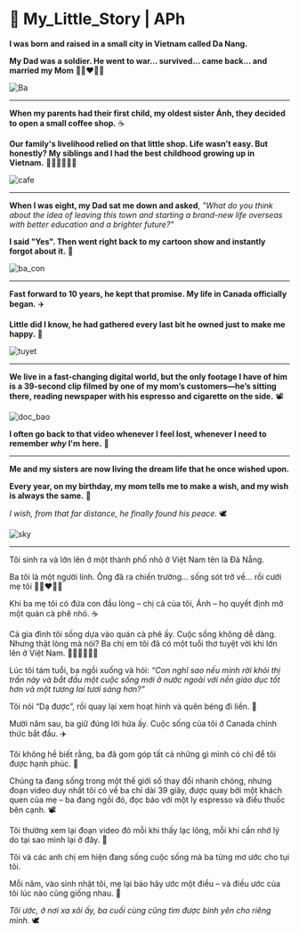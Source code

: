 # 📝 My_Little_Story | APh
                     
**I was born and raised in a small city in Vietnam called Da Nang.**

**My Dad was a soldier. He went to war… survived… came back… and married my Mom** 🧑🏽‍❤️‍👩🏻

![Ba](https://github.com/user-attachments/assets/062a85ba-a90a-4ee6-9dc8-c71de9a5d7df)

---
**When my parents had their first child, my oldest sister Ánh, they decided to open a small coffee shop.** ☕

**Our family's livelihood relied on that little shop. Life wasn’t easy. But honestly? My siblings and I
had the best childhood growing up in Vietnam.** 👧🏻👧🏻👧🏻

![cafe](https://github.com/user-attachments/assets/305aa3e8-d80c-4b87-9909-b0b7ce37cea4)

---
**When I was eight, my Dad sat me down and asked**, *"What do you think about the idea of leaving this town and starting a brand-new life overseas with better education and a brighter future?"*

**I said "Yes".
Then went right back to my cartoon show and instantly forgot about it.** 🍃

![ba_con](https://github.com/user-attachments/assets/37100774-0499-4a2a-a371-9d0ca5038ce7)

---
**Fast forward to 10 years, he kept that promise. My life in Canada officially began.** ✈️

**Little did I know, he had gathered every last bit he owned just to make me happy.** 💟

![tuyet](https://github.com/user-attachments/assets/cd4e9acc-02f3-405d-8a49-0081903741c4)


---
**We live in a fast-changing digital world, but the only footage I have of him is a 39-second clip filmed by one of my mom’s customers—he’s sitting there, reading newspaper with his espresso and cigarette on the side.** 📽️ 

 ![doc_bao](https://github.com/user-attachments/assets/444dcc9d-44c7-4fa2-ab14-03ae521e2bdd)

**I often go back to that video whenever I feel lost, whenever I need to remember *why* I'm here.** 💭



---
**Me and my sisters are now living the dream life that he once wished upon.**

**Every year, on my birthday, my mom tells me to make a wish, and my wish is always the same.** 🌠 

*I wish, from that far distance, he finally found his peace.* 🕊️

![sky](https://github.com/user-attachments/assets/d4e67618-8f4c-48bf-b7c2-d1490b4850ef)


---
Tôi sinh ra và lớn lên ở một thành phố nhỏ ở Việt Nam tên là Đà Nẵng.

Ba tôi là một người lính. Ông đã ra chiến trường… sống sót trở về… rồi cưới mẹ tôi 🧑🏽‍❤️‍👩🏻

Khi ba mẹ tôi có đứa con đầu lòng – chị cả của tôi, Ánh – họ quyết định mở một quán cà phê nhỏ. ☕

Cả gia đình tôi sống dựa vào quán cà phê ấy. Cuộc sống không dễ dàng. Nhưng thật lòng mà nói? Ba chị em tôi đã có một tuổi thơ tuyệt vời khi lớn lên ở Việt Nam. 👧🏻👧🏻👧🏻

Lúc tôi tám tuổi, ba ngồi xuống và hỏi: *“Con nghĩ sao nếu mình rời khỏi thị trấn này và bắt đầu một cuộc sống mới ở nước ngoài với nền giáo dục tốt hơn và một tương lai tươi sáng hơn?”*

Tôi nói “Dạ được”, rồi quay lại xem hoạt hình và quên béng đi liền. 🍃

Mười năm sau, ba giữ đúng lời hứa ấy. Cuộc sống của tôi ở Canada chính thức bắt đầu. ✈️

Tôi không hề biết rằng, ba đã gom góp tất cả những gì mình có chỉ để tôi được hạnh phúc. 💟

Chúng ta đang sống trong một thế giới số thay đổi nhanh chóng, nhưng đoạn video duy nhất tôi có về ba chỉ dài 39 giây, được quay bởi một khách quen của mẹ – ba đang ngồi đó, đọc báo với một ly espresso và điếu thuốc bên cạnh. 📽️

Tôi thường xem lại đoạn video đó mỗi khi thấy lạc lõng, mỗi khi cần nhớ lý do tại sao mình lại ở đây. 💭

Tôi và các anh chị em hiện đang sống cuộc sống mà ba từng mơ ước cho tụi tôi.

Mỗi năm, vào sinh nhật tôi, mẹ lại bảo hãy ước một điều – và điều ước của tôi lúc nào cũng giống nhau. 🌠

*Tôi ước, ở nơi xa xôi ấy, ba cuối cùng cũng tìm được bình yên cho riêng mình.* 🕊️
